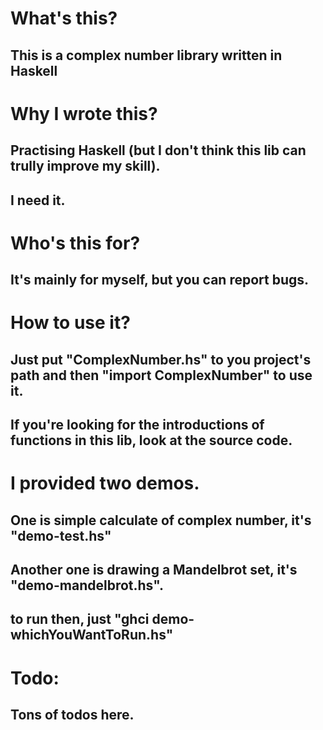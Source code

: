 # What's this? 
## This is a complex number library written in Haskell

# Why I wrote this? 
## Practising Haskell (but I don't think this lib can trully improve my skill).
## I need it.

# Who's this for? 
## It's mainly for myself, but you can report bugs. 

# How to use it?
## Just put "ComplexNumber.hs" to you project's path and then "import ComplexNumber" to use it.
## If you're looking for the introductions of functions in this lib, look at the source code.

# I provided two demos.
## One is simple calculate of complex number, it's "demo-test.hs"
## Another one is drawing a Mandelbrot set, it's "demo-mandelbrot.hs". 
## to run then, just "ghci demo-whichYouWantToRun.hs"

# Todo: 
## Tons of todos here. 
